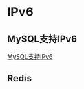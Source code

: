 # IPv6
<!-- @author DHJT 2020-12-01 -->

## MySQL支持IPv6
[MySQL支持IPv6](https://www.jianshu.com/p/ed31bfeb1c08)

## Redis
